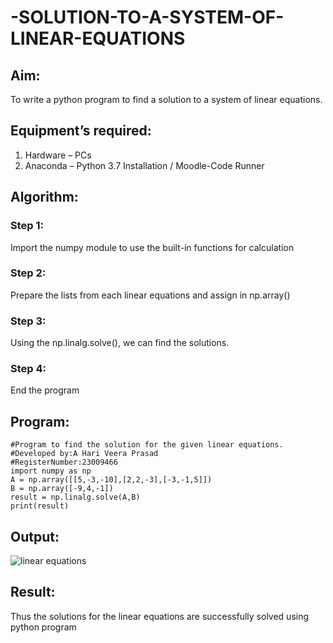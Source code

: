 # -SOLUTION-TO-A-SYSTEM-OF-LINEAR-EQUATIONS
## Aim:
To write a python program to find a solution to a system of linear equations.
## Equipment’s required:
1. 	Hardware – PCs
2. 	Anaconda – Python 3.7 Installation / Moodle-Code Runner
## Algorithm:
### Step 1: 
Import the numpy module to use the built-in functions for calculation
### Step 2: 
Prepare the lists from each linear equations and assign in np.array()
### Step 3: 
Using the np.linalg.solve(), we can find the solutions.
### Step 4: 
End the program
## Program:
```
#Program to find the solution for the given linear equations.
#Developed by:A Hari Veera Prasad
#RegisterNumber:23009466
import numpy as np
A = np.array([[5,-3,-10],[2,2,-3],[-3,-1,5]])
B = np.array([-9,4,-1])
result = np.linalg.solve(A,B)
print(result)
```
## Output:
![linear equations](https://github.com/Hariveeraprasad-2006/-SOLUTION-TO-A-SYSTEM-OF-LINEAR-EQUATIONS/assets/145049988/bc342dd7-9ac1-47c5-943b-c3d261d191a5)

## Result: 
Thus the solutions for the linear equations are successfully solved using python program


